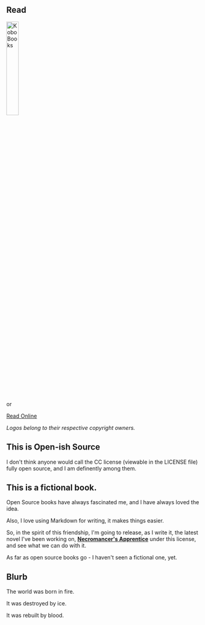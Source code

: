 ## Read

<a href="http://store.kobobooks.com/en-US/ebook/necromancer-s-apprentice" target="_blank"><img src="https://i.imgur.com/Xpk99ZH.png" alt="KoboBooks" width="25%"></a>

or

[Read Online](https://shakna-israel.github.io/NecromancersApprentice)

*Logos belong to their respective copyright owners.*

## This is Open-ish Source
I don't think anyone would call the CC license (viewable in the LICENSE file) fully open source, and I am definently among them.

## This is a fictional book.
Open Source books have always fascinated me, and I have always loved the idea.

Also, I love using Markdown for writing, it makes things easier.

So, in the spirit of this friendship, I'm going to release, as I write it, the latest novel I've been working on, [**Necromancer's Apprentice**](http://www.shaknaisrael.com/necromancers-apprentice/) under this license, and see what we can do with it.

As far as open source books go - I haven't seen a fictional one, yet.

## Blurb
The world was born in fire.

It was destroyed by ice.

It was rebuilt by blood.
